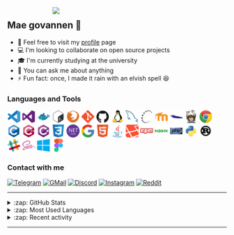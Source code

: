 <!--
  **andinoriel/andinoriel** is a ✨ _special_ ✨ repository because its `README.md`
  (this file) appears on your GitHub profile.
-->

<img align="right" src="typing.gif" width="400px">

## Mae govannen :wave:

- :page_facing_up: Feel free to visit my [profile] page 
- :computer: I'm looking to collaborate on open source projects
- :mortar_board: I'm currently studying at the university
- :speech_balloon: You can ask me about anything
- :zap: Fun fact: once, I made it rain with an elvish spell :laughing:


### Languages and Tools

<a href="https://code.visualstudio.com/"><img src="icons/vscode/vscode-original.svg" width="30px"></a>
<a href="https://visualstudio.microsoft.com/"><img src="icons/visualstudio/visualstudio-plain.svg" width="30px"></a>
<a href="https://www.docker.com/"><img src="icons/docker/docker-original.svg" width="30px"></a>
<a href="https://www.gnu.org/software/bash/"><img src="icons/bash/bash-plain.svg" width="30px"></a>
<a href="https://www.mozilla.org/en-US/firefox/new/"><img src="icons/firefox/firefox-plain.svg" width="30px"></a>
<a href="https://git-scm.com/"><img src="icons/git/git-plain.svg" width="30px"></a>
<a href="https://github.com/"><img src="icons/github/github-original.svg" width="30px"></a>
<a href="https://www.linux.org/"><img src="icons/linux/linux-original.svg" width="30px"></a>
<a href="https://www.mysql.com/"><img src="icons/mysql/mysql-plain.svg" width="30px"></a>
<a href="https://www.openssh.com/"><img src="icons/ssh/ssh-original.svg" width="30px"></a>
<a href="https://moodle.org/"><img src="icons/moodle/moodle-plain.svg" width="30px"></a>
<a href="https://httpd.apache.org/"><img src="icons/apache/apache-plain.svg" width="30px"></a>
<a href="https://getcomposer.org/"><img src="icons/composer/composer-original.svg" width="30px"></a>
<a href="https://www.google.com/chrome/"><img src="icons/chrome/chrome-original.svg" width="30px"></a>
<a href="https://en.cppreference.com/w/c/language"><img src="icons/c/c-original.svg" width="30px"></a>
<a href="https://en.cppreference.com/w/cpp/language"><img src="icons/cplusplus/cplusplus-original.svg" width="30px"></a>
<a href="https://docs.microsoft.com/en-us/dotnet/csharp/"><img src="icons/csharp/csharp-original.svg" width="30px"></a>
<a href="https://www.w3.org/Style/CSS/current-work.en.html"><img src="icons/css3/css3-original.svg" width="30px"></a>
<a href="https://dotnet.microsoft.com/download"><img src="icons/dotnetcore/dotnetcore-original.svg" width="30px"></a>
<a href="https://www.google.com/"><img src="icons/google/google-original.svg" width="30px"></a>
<a href="https://html.spec.whatwg.org/"><img src="icons/html5/html5-original.svg" width="30px"></a>
<a href="https://www.java.com/"><img src="icons/java/java-original.svg" width="30px"></a>
<a href="https://laravel.com/"><img src="icons/laravel/laravel-plain.svg" width="30px"></a>
<a href="https://www.npmjs.com/"><img src="icons/npm/npm-original-wordmark.svg" width="30px"></a>
<a href="https://www.nginx.com/"><img src="icons/nginx/nginx-original.svg" width="30px"></a>
<a href="https://www.php.net/"><img src="icons/php/php-original.svg" width="30px"></a>
<a href="https://www.python.org/"><img src="icons/python/python-original.svg" width="30px"></a>
<a href="https://www.rust-lang.org/"><img src="icons/rust/rust-plain.svg" width="30px"></a>
<a href="https://slack.com/"><img src="icons/slack/slack-original.svg" width="30px"></a>
<a href="https://sass-lang.com/"><img src="icons/sass/sass-original.svg" width="30px"></a>
<a href="https://www.microsoft.com/en-us/windows/"><img src="icons/windows8/windows8-original.svg" width="30px"></a>
<a href="https://www.figma.com/"><img src="icons/figma/figma-original.svg" width="30px"></a>

### Contact with me

[<img alt="Telegram" src="https://img.shields.io/badge/Telegram-2CA5E0?style=for-the-badge&logo=telegram&logoColor=white"/>][telegram]
[<img alt="GMail" src="https://img.shields.io/badge/Gmail-D14836?style=for-the-badge&logo=gmail&logoColor=white"/>][gmail]
[<img alt="Discord" src="https://img.shields.io/badge/Discord-7289DA?style=for-the-badge&logo=discord&logoColor=white"/>][discord]
[<img alt="Instagram" src="https://img.shields.io/badge/Instagram-E4405F?style=for-the-badge&logo=instagram&logoColor=white"/>][instagram]
[<img alt="Reddit" src="https://img.shields.io/badge/Reddit-FF4500?style=for-the-badge&logo=reddit&logoColor=white"/>][reddit]

---

<details>
  <summary>:zap: GitHub Stats</summary>

  ![GitHub stats](https://github-readme-stats.vercel.app/api?username=andinoriel&theme=dark&hide_border=true&count_private=true&show_icons=true)

</details>

<details>
  <summary>:zap: Most Used Languages</summary>

  ![Top Langs](https://github-readme-stats.vercel.app/api/top-langs/?username=andinoriel&theme=dark&hide_border=true&layout=compact&langs_count=6)

</details>

<details>
  <summary>:zap: Recent activity</summary>

  <!--RECENT_ACTIVITY:start-->
1. ⭐ Starred [RikkaApps/Riru](https://github.com/RikkaApps/Riru)
2. ⭐ Starred [LSPosed/LSPosed](https://github.com/LSPosed/LSPosed)
3. ⭐ Starred [jamesgeorge007/github-activity-readme](https://github.com/jamesgeorge007/github-activity-readme)
4. 📔 Created new repository [andinoriel/andinoriel.github.io](https://github.com/andinoriel/andinoriel.github.io)
5. ⭐ Starred [willmcgugan/textual](https://github.com/willmcgugan/textual)
<!--RECENT_ACTIVITY:end-->

  <!--RECENT_ACTIVITY:last_update-->
Last updated at 2021-08-14, 02:59:20
<!--RECENT_ACTIVITY:last_update_end-->

</details>

---

[telegram]: https://t.me/andinoriel
[gmail]: mailto:simonnikolaj20@gmail.com
[discord]: https://discordapp.com/users/524889744061104128/
[instagram]: https://instagram.com/andinoriel
[reddit]: https://www.reddit.com/user/andinoriel_official
[profile]: https://andinoriel.github.io/
